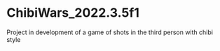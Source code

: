 # ChibiWars_2022.3.5f1
 Project in development of a game of shots in the third person with chibi style
